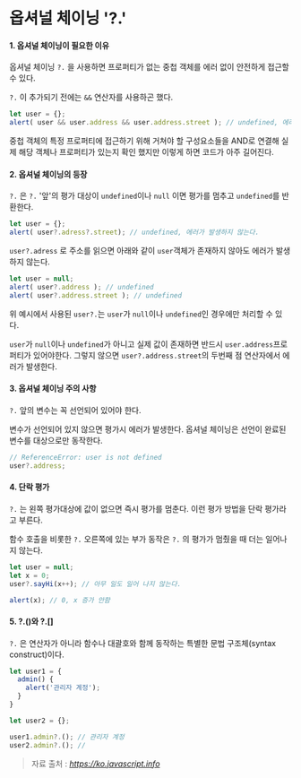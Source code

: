 # 옵셔널 체이닝 '?.'
#### 1. 옵셔널 체이닝이 필요한 이유

옵셔널 체이닝 `?.` 을 사용하면 프로퍼티가 없는 중첩 객체를 에러 없이 안전하게 접근할 수 있다.

`?.` 이 추가되기 전에는 `&&` 연산자를 사용하곤 했다.

```javascript
let user = {};
alert( user && user.address && user.address.street ); // undefined, 에러가 발생하지 않는다.
```

중첩 객체의 특정 프로퍼티에 접근하기 위해 거쳐야 할 구성요소들을 AND로 연결해 실제 해당 객체나 프로퍼티가 있는지 확인 했지만 이렇게 하면 코드가 아주 길어진다.



#### 2. 옵셔널 체이닝의 등장

`?.` 은 `?.` '앞'의 평가 대상이 `undefined`이나 `null` 이면 평가를 멈추고 `undefined`를 반환한다.

```javascript
let user = {};
alert( user?.adress?.street); // undefined, 에러가 발생하지 않는다.
```



`user?.adress` 로 주소를 읽으면 아래와 같이 `user`객체가 존재하지 않아도 에러가 발생하지 않는다.

```javascript
let user = null;
alert( user?.address ); // undefined
alert( user?.address.street ); // undefined
```



위 예시에서 사용된 `user?.`는 `user`가 `null`이나 `undefined`인 경우에만 처리할 수 있다.

`user`가 `null`이나 `undefined`가 아니고 실제 값이 존재하면 반드시 `user.address`프로퍼티가 있어야한다. 그렇지 않으면 `user?.address.street`의 두번째 점 연산자에서 에러가 발생한다.



#### 3. 옵셔널 체이닝 주의 사항

`?.` 앞의 변수는 꼭 선언되어 있어야 한다.

변수가 선언되어 있지 않으면 평가시 에러가 발생한다. 옵셔널 체이닝은 선언이 완료된 변수를 대상으로만 동작한다.

```javascript
// ReferenceError: user is not defined
user?.address;
```



#### 4. 단락 평가

`?.` 는 왼쪽 평가대상에 값이 없으면 즉시 평가를 멈춘다. 이런 평가 방법을 단락 평가라고 부른다.

함수 호출을 비롯한 `?.` 오른쪽에 있는 부가 동작은 `?.` 의 평가가 멈췄을 때 더는 일어나지 않는다.

```javascript
let user = null;
let x = 0;
user?.sayHi(x++); // 아무 일도 일어 나지 않는다.

alert(x); // 0, x 증가 안함
```



#### 5. ?.()와 ?.[]

`?.` 은 연산자가 아니라 함수나 대괄호와 함께 동작하는 특별한 문법 구조체(syntax construct)이다.



```javascript
let user1 = {
  admin() {
    alert('관리자 계정');
  }
}

let user2 = {};

user1.admin?.(); // 관리자 계정
user2.admin?.(); //
```





> 자료 출처 : <cite>https://ko.javascript.info</cite>

